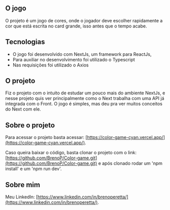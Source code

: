 ## O jogo
O projeto é um jogo de cores, onde o jogador deve escolher rapidamente a cor que está escrita no card grande, isso antes que o tempo acabe.

## Tecnologias
- O jogo foi desenvolvido com NextJs, um framework para ReactJs, 
- Para auxiliar no desenvolvimento foi utilizado o Typescript
- Nas requisições foi utilizado o Axios

## O projeto
Fiz o projeto com o intuito de estudar um pouco mais do ambiente NextJs, e nesse projeto quis ver principalmente como o Next trabalha 
com uma API já integrada com o Front. O jogo é simples, mas deu pra ver muitos conceitos do Next com ele.

## Sobre o projeto
Para acessar o projeto basta acessar: [https://color-game-cyan.vercel.app/](https://color-game-cyan.vercel.app/).

Caso queira baixar o código, basta clonar o projeto com o link: [https://github.com/BrenoP/Color-game.git](https://github.com/BrenoP/Color-game.git) e após clonado rodar um 'npm install' e um 'npm run dev'.

## Sobre mim
Meu LinkedIn: [https://www.linkedin.com/in/brenoperetta/](https://www.linkedin.com/in/brenoperetta/).
